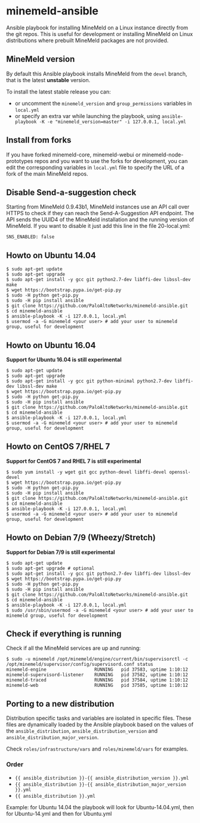 # minemeld-ansible

Ansible playbook for installing MineMeld on a Linux instance directly from the git repos. This is useful for development or
installing MineMeld on Linux distributions where prebuilt MineMeld packages are not provided. 

## MineMeld version

By default this Ansible playbook installs MineMeld from the ``devel`` branch, that is the latest **unstable** version.

To install the latest stable release you can:
- or uncomment the ``minemeld_version`` and ``group_permissions`` variables in ``local.yml``
- or specify an extra var while launching the playbook, using ``ansible-playbook -K -e "minemeld_version=master" -i 127.0.0.1, local.yml``

## Install from forks

If you have forked minemeld-core, minemeld-webui or minemeld-node-prototypes repos and you want to use the forks for development,
you can edit the corresponding variables in ``local.yml`` file to specify the URL of a fork of the main MineMeld repos.

## Disable Send-a-suggestion check

Starting from MineMeld 0.9.43b1, MineMeld instances use an API call over HTTPS to check if they can reach the Send-A-Suggestion API endpoint.
The API sends the UUID4 of the MineMeld installation and the running version of MineMeld. If you want to disable it just add this line in the file 20-local.yml:

    SNS_ENABLED: false

## Howto on Ubuntu 14.04

    $ sudo apt-get update
    $ sudo apt-get upgrade
    $ sudo apt-get install -y gcc git python2.7-dev libffi-dev libssl-dev make
    $ wget https://bootstrap.pypa.io/get-pip.py
    $ sudo -H python get-pip.py
    $ sudo -H pip install ansible
    $ git clone https://github.com/PaloAltoNetworks/minemeld-ansible.git
    $ cd minemeld-ansible
    $ ansible-playbook -K -i 127.0.0.1, local.yml
    $ usermod -a -G minemeld <your user> # add your user to minemeld group, useful for development

## Howto on Ubuntu 16.04

**Support for Ubuntu 16.04 is still experimental**

    $ sudo apt-get update
    $ sudo apt-get upgrade
    $ sudo apt-get install -y gcc git python-minimal python2.7-dev libffi-dev libssl-dev make
    $ wget https://bootstrap.pypa.io/get-pip.py
    $ sudo -H python get-pip.py
    $ sudo -H pip install ansible
    $ git clone https://github.com/PaloAltoNetworks/minemeld-ansible.git
    $ cd minemeld-ansible
    $ ansible-playbook -K -i 127.0.0.1, local.yml
    $ usermod -a -G minemeld <your user> # add your user to minemeld group, useful for development

## Howto on CentOS 7/RHEL 7

**Support for CentOS 7 and RHEL 7 is still experimental**

    $ sudo yum install -y wget git gcc python-devel libffi-devel openssl-devel
    $ wget https://bootstrap.pypa.io/get-pip.py
    $ sudo -H python get-pip.py
    $ sudo -H pip install ansible
    $ git clone https://github.com/PaloAltoNetworks/minemeld-ansible.git
    $ cd minemeld-ansible
    $ ansible-playbook -K -i 127.0.0.1, local.yml
    $ usermod -a -G minemeld <your user> # add your user to minemeld group, useful for development
    
## Howto on Debian 7/9 (Wheezy/Stretch)

**Support for Debian 7/9 is still experimental**

    $ sudo apt-get update
    $ sudo apt-get upgrade # optional
    $ sudo apt-get install -y gcc git python2.7-dev libffi-dev libssl-dev
    $ wget https://bootstrap.pypa.io/get-pip.py
    $ sudo -H python get-pip.py
    $ sudo -H pip install ansible
    $ git clone https://github.com/PaloAltoNetworks/minemeld-ansible.git
    $ cd minemeld-ansible
    $ ansible-playbook -K -i 127.0.0.1, local.yml
    $ sudo /usr/sbin/usermod -a -G minemeld <your user> # add your user to minemeld group, useful for development

## Check if everything is running

Check if all the MineMeld services are up and running:

    $ sudo -u minemeld /opt/minemeld/engine/current/bin/supervisorctl -c /opt/minemeld/supervisor/config/supervisord.conf status
    minemeld-engine                  RUNNING   pid 37583, uptime 1:10:12
    minemeld-supervisord-listener    RUNNING   pid 37582, uptime 1:10:12
    minemeld-traced                  RUNNING   pid 37584, uptime 1:10:12
    minemeld-web                     RUNNING   pid 37585, uptime 1:10:12

## Porting to a new distribution

Distribution specific tasks and variables are isolated in specific files. These files are dynamically loaded by the Ansible playbook
based on the values of the ``ansible_distribution``, ``ansible_distribution_version`` and ``ansible_distribution_major_version``.

Check ``roles/infrastructure/vars`` and ``roles/minemeld/vars`` for examples.

### Order

- ``{{ ansible_distribution }}-{{ ansible_distribution_version }}.yml``
- ``{{ ansible_distribution }}-{{ ansible_distribution_major_version }}.yml``
- ``{{ ansible_distribution }}.yml``

Example: for Ubuntu 14.04 the playbook will look for Ubuntu-14.04.yml, then for Ubuntu-14.yml and then for Ubuntu.yml
